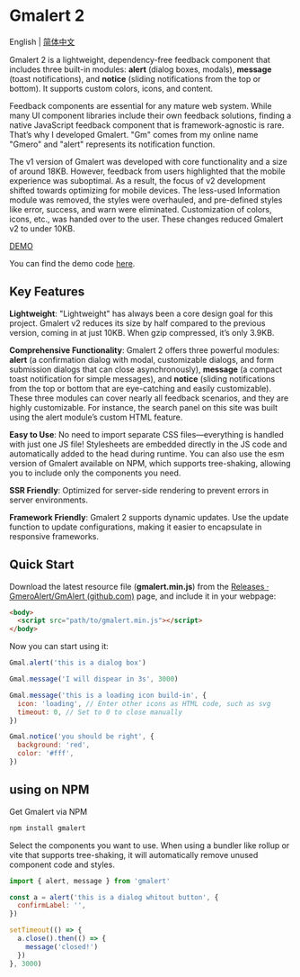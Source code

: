 # Gmalert 2

English | [简体中文](./README_zh_CN.md)

Gmalert 2 is a lightweight, dependency-free feedback component that includes three built-in modules: **alert** (dialog boxes, modals), **message** (toast notifications), and **notice** (sliding notifications from the top or bottom). It supports custom colors, icons, and content.

Feedback components are essential for any mature web system. While many UI component libraries include their own feedback solutions, finding a native JavaScript feedback component that is framework-agnostic is rare. That’s why I developed Gmalert. "Gm" comes from my online name "Gmero" and "alert" represents its notification function.

The v1 version of Gmalert was developed with core functionality and a size of around 18KB. However, feedback from users highlighted that the mobile experience was suboptimal. As a result, the focus of v2 development shifted towards optimizing for mobile devices. The less-used Information module was removed, the styles were overhauled, and pre-defined styles like error, success, and warn were eliminated. Customization of colors, icons, etc., was handed over to the user. These changes reduced Gmalert v2 to under 10KB.

[DEMO](https://gmeroalert.github.io/GmAlert)

You can find the demo code [here](https://github.com/GmeroAlert/GmAlert/tree/main/src/demo).

## Key Features

**Lightweight**: "Lightweight" has always been a core design goal for this project. Gmalert v2 reduces its size by half compared to the previous version, coming in at just 10KB. When gzip compressed, it’s only 3.9KB.

**Comprehensive Functionality**: Gmalert 2 offers three powerful modules: **alert** (a confirmation dialog with modal, customizable dialogs, and form submission dialogs that can close asynchronously), **message** (a compact toast notification for simple messages), and **notice** (sliding notifications from the top or bottom that are eye-catching and easily customizable). These three modules can cover nearly all feedback scenarios, and they are highly customizable. For instance, the search panel on this site was built using the alert module’s custom HTML feature.

**Easy to Use**: No need to import separate CSS files—everything is handled with just one JS file! Stylesheets are embedded directly in the JS code and automatically added to the head during runtime. You can also use the esm version of Gmalert available on NPM, which supports tree-shaking, allowing you to include only the components you need.

**SSR Friendly**: Optimized for server-side rendering to prevent errors in server environments.

**Framework Friendly**: Gmalert 2 supports dynamic updates. Use the update function to update configurations, making it easier to encapsulate in responsive frameworks.

## Quick Start

Download the latest resource file (**gmalert.min.js**) from the [Releases · GmeroAlert/GmAlert (github.com)](https://github.com/GmeroAlert/GmAlert/releases) page, and include it in your webpage:

```html
<body>
  <script src="path/to/gmalert.min.js"></script>
</body>
```

Now you can start using it:

```javascript
Gmal.alert('this is a dialog box')

Gmal.message('I will dispear in 3s', 3000)

Gmal.message('this is a loading icon build-in', {
  icon: 'loading', // Enter other icons as HTML code, such as svg
  timeout: 0, // Set to 0 to close manually
})

Gmal.notice('you should be right', {
  background: 'red',
  color: '#fff',
})
```

## using on NPM

Get Gmalert via NPM

```bash
npm install gmalert
```

Select the components you want to use. When using a bundler like rollup or vite that supports tree-shaking, it will automatically remove unused component code and styles.

```js
import { alert, message } from 'gmalert'

const a = alert('this is a dialog whitout button', {
  confirmLabel: '',
})

setTimeout(() => {
  a.close().then(() => {
    message('closed!')
  })
}, 3000)
```
